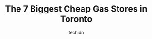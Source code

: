 ---
layout: ampstory
image: https://i0.wp.com/www.auto.or.id/wp-content/uploads/2023/06/ultramar-gas-station-0-toronto-1686321974.jpeg?resize=640,853
author: techidn
featured: false
description: Toronto, Ontario, Canada is a haven for Cheap Gas enthusiasts, boasting an impressive array of 7 top-notch establishments. Whether youre a seasoned connoisseur or simply curious to explore 
title: The 7 Biggest Cheap Gas Stores in Toronto
cover:
   title: The 7 Biggest Cheap Gas Stores in Toronto
   subtitle: AUTO.OR.ID
   background: https://www.auto.or.id/wp-content/uploads/2023/06/ultramar-gas-station-0-toronto-1686321974.jpeg

pages: 
 - layout: thirds
   top: <h1>#1 Esso</h1>
   bottom: "<p>They placed their plastic water bottle packs right under the sun in this warm summer weather at 2pm! See the picture. This is not healthy. They should better know the pla</p>"
   background: https://www.auto.or.id/wp-content/uploads/2023/06/ultramar-gas-station-1-toronto-1686321975.jpeg
   backgroundblur: true
 - layout: thirds
   top: <h1>#2 Kennedy Gas Bar</h1>
   bottom: "<p>1303 Kennedy Rd, Scarborough, ON M1P 2L6, Canada</p>"
   background: https://www.auto.or.id/wp-content/uploads/2023/06/ultramar-gas-station-2-toronto-1686321976.jpeg
   cta:
      link: https://www.auto.or.id/the-7-biggest-cheap-gas-stores-in-toronto/
      text: The 7 Biggest Cheap Gas Stores in Toronto
 - layout: thirds
   top: <h1>#3 Petro-Canada</h1>
   bottom: "<p>55 Spadina Ave., Toronto, ON M5V 2J2, Canada</p>"
   background: https://images.unsplash.com/photo-1626302592999-700a9a2383f3?ixlib=rb-4.0.3&ixid=MnwxMjA3fDB8MHxwaG90by1wYWdlfHx8fGVufDB8fHx8&auto=format&fit=crop&w=640&h=853&q=80
   cta:
      link: https://www.auto.or.id/the-7-biggest-cheap-gas-stores-in-toronto/
      text: The 7 Biggest Cheap Gas Stores in Toronto
 - layout: thirds
   top: <h1>#4 Petro-Canada</h1>
   bottom: "<p>1021 Avenue Rd, Toronto, ON M5P 2K9, Canada</p>"
   background: https://images.unsplash.com/photo-1488610883421-64eb350d7f12?ixlib=rb-4.0.3&ixid=MnwxMjA3fDB8MHxwaG90by1wYWdlfHx8fGVufDB8fHx8&auto=format&fit=crop&w=640&h=853&q=80
   cta:
      link: https://www.auto.or.id/the-7-biggest-cheap-gas-stores-in-toronto/
      text: The 7 Biggest Cheap Gas Stores in Toronto
 - layout: thirds
   top: <h1>#5 Ultramar - Gas Station</h1>
   bottom: "<p>1762 Dundas St W, Toronto, ON M6K 1V6, Canada</p>"
   background: https://images.unsplash.com/photo-1493238792000-8113da705763?ixlib=rb-4.0.3&ixid=MnwxMjA3fDB8MHxwaG90by1wYWdlfHx8fGVufDB8fHx8&auto=format&fit=crop&w=640&h=853&q=80
   cta:
      link: https://www.auto.or.id/the-7-biggest-cheap-gas-stores-in-toronto/
      text: The 7 Biggest Cheap Gas Stores in Toronto
 - layout: thirds
   top: <h1>#6 Pioneer - Gas Station</h1>
   bottom: "<p>3279 Kingston Rd, Scarborough, ON M1M 1P7, Canada</p>"
   background: https://images.unsplash.com/photo-1580540149927-0d212125eadb?ixlib=rb-4.0.3&ixid=MnwxMjA3fDB8MHxwaG90by1wYWdlfHx8fGVufDB8fHx8&auto=format&fit=crop&w=640&h=853&q=80
   cta:
      link: https://www.auto.or.id/the-7-biggest-cheap-gas-stores-in-toronto/
      text: The 7 Biggest Cheap Gas Stores in Toronto
 - layout: thirds
   top: <h1>#7 Race Trac - Gas Station</h1>
   bottom: "<p>2580 St Clair Ave W, York, ON M6N 1L9, Canada</p>"
   background: https://images.unsplash.com/photo-1508048236731-b5ef91f7840c?ixlib=rb-4.0.3&ixid=MnwxMjA3fDB8MHxwaG90by1wYWdlfHx8fGVufDB8fHx8&auto=format&fit=crop&w=640&h=853&q=80
   cta:
      link: https://www.auto.or.id/the-7-biggest-cheap-gas-stores-in-toronto/
      text: The 7 Biggest Cheap Gas Stores in Toronto
 - layout: thirds
   middle: Continue reading...
   background: https://images.unsplash.com/photo-1639927665333-f658d65ef32a?ixlib=rb-4.0.3&ixid=MnwxMjA3fDB8MHxwaG90by1wYWdlfHx8fGVufDB8fHx8&auto=format&fit=crop&w=640&h=853&q=80
   cta:
      link: https://www.auto.or.id/the-7-biggest-cheap-gas-stores-in-toronto/
      text: The 7 Biggest Cheap Gas Stores in Toronto

---